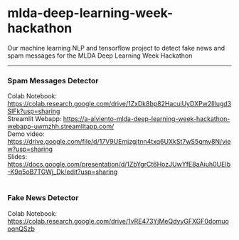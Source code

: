 # mlda-deep-learning-week-hackathon
Our machine learning NLP and tensorflow project to detect fake news and spam messages for the MLDA Deep Learning Week Hackathon

--- 

### Spam Messages Detector <br>

Colab Notebook: https://colab.research.google.com/drive/1ZxDk8bp82HacuiUyDXPw2Illugd3SlFk?usp=sharing <br>
Streamlit Webapp: https://a-alviento-mlda-deep-learning-week-hackathon-webapp-uwmzhh.streamlitapp.com/ <br>
Demo video: https://drive.google.com/file/d/17V9UEmjzgjtnn4txq6UXkSt7wS5gmv8N/view?usp=sharing <br>
Slides: https://docs.google.com/presentation/d/1ZbYgrCt6HozJUwYfE8aAiuh0UEIb-K9q5oB7TGWj_Dk/edit?usp=sharing <br> <br>

### Fake News Detector <br>
Colab Notebook: https://colab.research.google.com/drive/1vRE473YjMeQdyyGFXGF0domuooqnQSzb <br>
